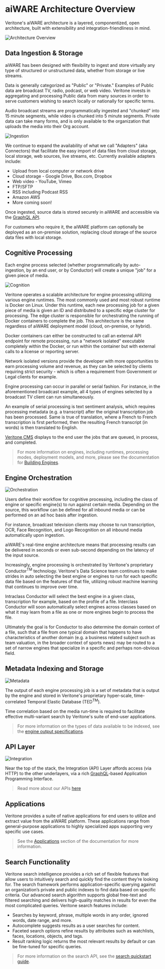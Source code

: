 # aiWARE Architecture Overview

Veritone's aiWARE architecture is a layered, componentized, open architecture, built with extensibility and integration-friendliness  in mind.

![Architecture Overview](stack-all.svg)

## Data Ingestion & Storage

aiWARE has been designed with flexibility to ingest and
store virtually any type of structured or unstructured data, whether from
storage or live streams.

Data is generally categorized as "Public" or "Private."  Examples of
Public data are broadcast TV, radio, podcast, or web video.  Veritone
invests in aggregating and processing Public data from many sources in
order to serve customers wishing to search locally or nationally for
specific terms.

Audio broadcast streams are programmatically ingested and "chunked" into
15 minute segments, while video is chunked into 5 minute segments.
 Private data can take many forms, and is only available to the
organization that uploads the media into their Org account.

![Ingestion](stack-ingestion.svg)

We continue to expand the availability of what we call "Adapters" (aka
Connectors) that facilitate the easy import of data files from cloud
storage, local storage, web sources, live streams, etc.  Currently
available adapters include:

- Upload from local computer or network drive
- Cloud storage - Google Drive, Box.com, Dropbox
- Web video - YouTube, Vimeo
- FTP/SFTP
- RSS including Podcast RSS
- Amazon AWS
- More coming soon!

Once ingested, source data is stored securely in aiWARE and accessible
via the [GraphQL API](apis/).

For customers who require it, the aiWARE platform can optionally be deployed as an on-premise
solution, replacing cloud storage of the source data files with local
storage.  

## Cognitive Processing

Each engine process selected (whether programmatically by
auto-ingestion, by an end user, or by Conductor) will create a unique
"job" for a given piece of media.

![Cognition](stack-cognition.svg)

Veritone operates a scalable architecture for engine processing utilizing various engine runtimes.
The most commonly used and most robust runtime is Docker on Linux.
Under this runtime, each new processing job for a given piece of media is given an ID and distributed to a specific edge cluster for processing.
The edge cluster is responsible for orchestrating the running of Docker containers to complete the job.
This architecture is the same regardless of aiWARE deployment model (cloud, on-premise, or hybrid).

Docker containers can either be constructed to call an external API
endpoint for remote processing, run a "network isolated" executable
completely within the Docker, or run within the container but with
external calls to a license or reporting server.

Network isolated versions provide the developer with more opportunities
to earn processing volume and revenue, as they can be selected by
clients requiring strict security - which is often a requirement from
Government or Legal clients for example.

Engine processing can occur in parallel or serial fashion.  For
instance, in the aforementioned broadcast example, all 4 types of
engines selected by a broadcast TV client can run simultaneously.

An example of serial processing is text sentiment analysis, which
requires processing metadata (e.g. a transcript) after the original
transcription job has been processed.  Same is true of translation,
where a French to French transcription is first performed, then the
resulting French transcript (in words) is then translated to English.

[Veritone CMS](apps/?id=cms) displays to the end user the jobs that are queued, in process, and completed.

> For more information on engines, including runtimes, processing modes, deployment models, and more, please see the documentation for [Building Engines](/developer/engines/).

## Engine Orchestration

![Orchestration](stack-orchestration.svg)

Users define their workflow for cognitive processing, including the
class of engine or specific engine(s) to run against certain media.
 Depending on the source, this workflow can be defined for all inbound
media or can be performed on an ad hoc basis after ingestion.

For instance, broadcast television clients may choose to run
transcription, OCR, Face Recognition, and Logo Recognition on all
inbound media automatically upon ingestion.

aiWARE's real-time engine architecture means that processing results
can be delivered in seconds or even sub-second depending on the latency
of the input source.

Increasingly, engine processing is orchestrated by Veritone's
proprietary Conductor<sup>TM</sup> technology.  Veritone's Data Science
team continues to make strides in auto selecting the best engine or
engines to run for each specific data file based on the features of that
file, utilizing robust machine learning that continues to improve over
time.

Intraclass Conductor will select the best engine in a given class,
transcription for example, based on the profile of a file.  Interclass
Conductor will soon automatically select engines across classes based on
what it may learn from a file as one or more engines begin to process
the file.

Ultimately the goal is for Conductor to also determine the domain
context of a file, such that a file from one typical domain that happens
to have characteristics of another domain (e.g. a business related
subject such as team valuation, in the broader context of sports news)
may be routed to a set of narrow engines that specialize in a specific
and perhaps non-obvious field.

## Metadata Indexing and Storage

![Metadata](stack-metadata.svg)

The output of each engine processing job is a set of metadata that is
output by the engine and stored in Veritone's proprietary hyper-scale,
time-correlated Temporal Elastic Database (TED<sup>TM</sup>).

Time correlation based on the media run-time is required to facilitate
effective multi-variant search by Veritone's suite of end-user
applications.

> For more information on the types of data available to be indexed, see the [engine output specifications](developer/engines/standards/engine-output/).

## API Layer

![Integration](../apis/stack-integration.svg)

Near the top of the stack, the Integration (API) Layer affords access (via HTTP) to the other underlayers,
via a rich [GraphQL](apis/using-graphql.md)-based Application Programming Interface.

> Read more about our APIs [here](../apis/)

## Applications

Veritone provides a suite of native applications for end users to utilize and extract value from the aiWARE platform.
These applications range from general-purpose applications to highly specialized apps supporting very specific use cases.

> See the [Applications](apps/) section of the documentation for more information.

## Search Functionality

Veritone search intelligence provides a rich set of flexible features that allow users to intuitively search and quickly find the content they’re looking for.
The search framework performs application-specific querying against an organization’s private and public indexes to find data based on specific criteria.
Our advanced search algorithm supports global free-text and filtered searching and delivers high-quality matches in results for even the most complicated queries.
Veritone search features include:

- Searches by keyword, phrase, multiple words in any order, ignored words, date range, and more.
- Autocomplete suggests results as a user searches for content.
- Faceted search options refine results by attributes such as watchlists, faces, locations, objects, and tags.
- Result ranking logic returns the most relevant results by default or can be fine-tuned for specific queries.

> For more information on the search API, see the [search quickstart guide](../apis/search-quickstart/).
